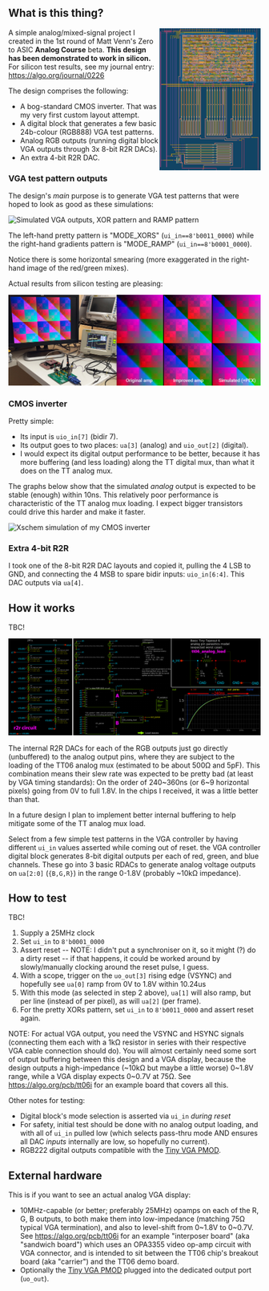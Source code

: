 <!---
You can also include images in this folder and reference them in the markdown. Each image must be less than
512 kb in size, and the combined size of all images must be less than 1 MB.

NOTE: I've used &#126; instead of actual `~` to avoid a mismatch between GFM and the PDF doc generation
(i.e. GFM sees this character as a strikethrough marker, but the PDF doc generation does not).
Note that `~` while commonly called a tilde is actually the "equivalency sign" (tilde is up high).
Ideally I would use &#x2053 ('swung dash') which is technically probably the correct symbol for
"approximate ranges" but this doesn't work in the PDF generator.
-->

<!-- [tt06-grab-bag GDS layout showing digital block, 4 DACs, and 1 inverter](./layout.png) -->

## What is this thing?

<img src="layout-portrait.png" style="float: right;" width="40%" />

A simple analog/mixed-signal project I created in the 1st round of Matt Venn's Zero to ASIC **Analog Course** beta. **This design has been demonstrated to work in silicon.** For silicon test results, see my journal entry: https://algo.org/journal/0226

The design comprises the following:

*   A bog-standard CMOS inverter. That was my very first custom layout attempt.
*   A digital block that generates a few basic 24b-colour (RGB888) VGA test patterns.
*   Analog RGB outputs (running digital block VGA outputs through 3x 8-bit R2R DACs).
*   An extra 4-bit R2R DAC.


### VGA test pattern outputs

The design's *main* purpose is to generate VGA test patterns that were hoped to look as good as these simulations:

![Simulated VGA outputs, XOR pattern and RAMP pattern](./hhz-sim.png)

The left-hand pretty pattern is "MODE_XORS" (`ui_in==8'b0011_0000`) while the right-hand gradients pattern is "MODE_RAMP" (`ui_in==8'b0001_0000`).

Notice there is some horizontal smearing (more exaggerated in the right-hand image of the red/green mixes).

Actual results from silicon testing are pleasing:

![Silicon working, driving a VGA monitor](./proto-for-docs.jpg)


### CMOS inverter

Pretty simple:

*   Its input is `uio_in[7]` (bidir 7).
*   Its output goes to two places: `ua[3]` (analog) and `uio_out[2]` (digital).
*   I would expect its digital output performance to be better, because it has more buffering (and less loading) along the TT digital mux, than what it does on the TT analog mux.

The graphs below show that the simulated *analog* output is expected to be stable (enough) within 10ns. This relatively poor performance is characteristic of the TT analog mux loading. I expect bigger transistors could drive this harder and make it faster.

![Xschem simulation of my CMOS inverter](./inverter.png)


### Extra 4-bit R2R

I took one of the 8-bit R2R DAC layouts and copied it, pulling the 4 LSB to GND, and connecting the 4 MSB to spare bidir inputs: `uio_in[6:4]`. This DAC outputs via `ua[4]`.


## How it works

TBC!

![Combined VGA DACs schematics](./0226-schematics.png)

The internal R2R DACs for each of the RGB outputs just go directly (unbuffered) to the analog output pins, where they are subject to the loading of the TT06 analog mux (estimated to be about 500&ohm; and 5pF). This combination means their slew rate was expected to be pretty bad (at least by VGA timing standards): On the order of 240&#126;360ns (or 6&#126;9 horizontal pixels) going from 0V to full 1.8V. In the chips I received, it was a little better than that.

In a future design I plan to implement better internal buffering to help mitigate some of the TT analog mux load.

Select from a few simple test patterns in the VGA controller by having different `ui_in` values asserted while coming out of reset. the VGA controller digital block generates 8-bit digital outputs per each of red, green, and blue channels. These go into 3 basic RDACs to generate analog voltage outputs on `ua[2:0]` (`{B,G,R}`) in the range 0-1.8V (probably &#126;10k&ohm; impedance).


## How to test

TBC!

1.  Supply a 25MHz clock
2.  Set `ui_in` to `8'b0001_0000`
3.  Assert reset -- NOTE: I didn't put a synchroniser on it, so it might (?) do a dirty reset -- if that happens, it could be worked around by slowly/manually clocking around the reset pulse, I guess.
4.  With a scope, trigger on the `uo_out[3]` rising edge (VSYNC) and hopefully see `ua[0]` ramp from 0V to 1.8V within 10.24us
5.  With this mode (as selected in step 2 above), `ua[1]` will also ramp, but per line (instead of per pixel), as will `ua[2]` (per frame).
6.  For the pretty XORs pattern, set `ui_in` to `8'b0011_0000` and assert reset again.

NOTE: For actual VGA output, you need the VSYNC and HSYNC signals (connecting them each with a 1k&ohm; resistor in series with their respective VGA cable connection should do). You will almost certainly need some sort of output buffering between this design and a VGA display, because the design outputs a high-impedance (&#126;10k&ohm; but maybe a little worse) 0&#126;1.8V range, while a VGA display expects 0&#126;0.7V at 75&ohm;. See https://algo.org/pcb/tt06i for an example board that covers all this.

Other notes for testing:

*   Digital block's mode selection is asserted via `ui_in` *during reset*
*   For safety, initial test should be done with no analog output loading, and with all of `ui_in` pulled low (which selects pass-thru mode AND ensures all DAC *inputs* internally are low, so hopefully no current).
*   RGB222 digital outputs compatible with the [Tiny VGA PMOD].


## External hardware

This is if you want to see an actual analog VGA display:

*   10MHz-capable (or better; preferably 25MHz) opamps on each of the R, G, B outputs, to both make them into low-impedance (matching 75&ohm; typical VGA termination), and also to level-shift from 0&#126;1.8V to 0&#126;0.7V. See https://algo.org/pcb/tt06i for an example "interposer board" (aka "sandwich board") which uses an OPA3355 video op-amp circuit with VGA connector, and is intended to sit between the TT06 chip's breakout board (aka "carrier") and the TT06 demo board.
*   Optionally the [Tiny VGA PMOD] plugged into the dedicated output port (`uo_out`).


[Tiny VGA PMOD]: https://github.com/mole99/tiny-vga

